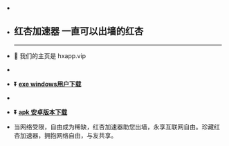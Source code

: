 - 
- ## 红杏加速器     一直可以出墙的红杏 #
  - - - -
-  👀 我们的主页是 hxapp.vip
-  
- **:arrow_double_down: [exe windows用户下载](https://hxapp.vip/hxapp.zip)**
- 
- **:arrow_double_down: [apk 安卓版本下载](https://hxapp.vip/hxapp.apk)**

- 当网络受限，自由成为稀缺，红杏加速器助您出墙，永享互联网自由。珍藏红杏加速器，拥抱网络自由，与友共享。

<!---
Hongxinvpn/Hongxinvpn is a ✨ special ✨ repository because its `README.md` (this file) appears on your GitHub profile.
You can click the Preview link to take a look at your changes.
--->

